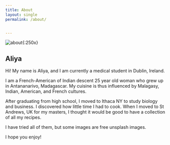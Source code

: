 ```yaml
---
title: About
layout: single
permalink: /about/


---
```


![about](/assets/images/Aliya.jpg){:250x}

## Aliya

Hi! My name is Aliya, and I am currently a medical student in Dublin, Ireland. 

I am a French-American of Indian descent 25 year old woman who grew up in Antananarivo, Madagascar. My cuisine is thus influenced by Malagasy, Indian, American, and French cultures. 

After graduating from high school, I moved to Ithaca NY to study biology and business. I discovered how little time I had to cook. When I moved to St Andrews, UK for my masters, I thought it would be good to have a collection of all my recipes. 

I have tried all of them, but some images are free unsplash images. 

I hope you enjoy!